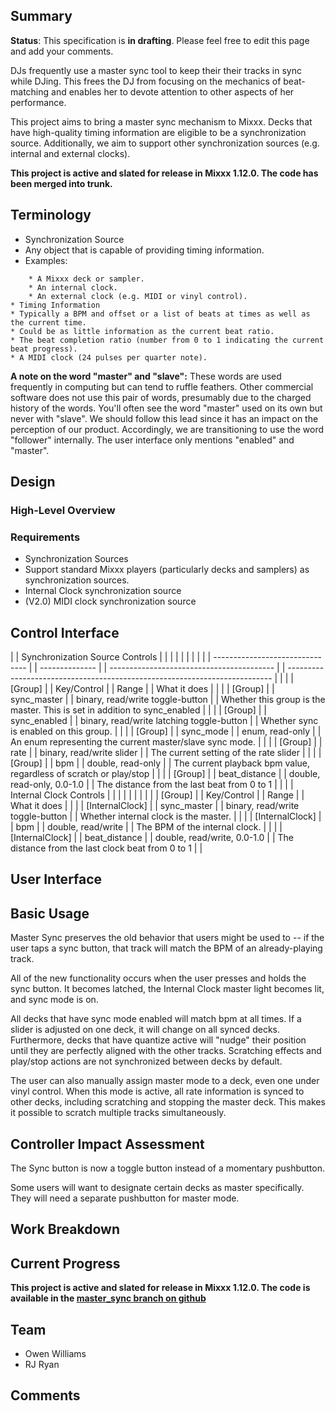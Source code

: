 ## Summary

**Status**: This specification is **in drafting**. Please feel free to
edit this page and add your comments.

DJs frequently use a master sync tool to keep their their tracks in sync
while DJing. This frees the DJ from focusing on the mechanics of
beat-matching and enables her to devote attention to other aspects of
her performance.

This project aims to bring a master sync mechanism to Mixxx. Decks that
have high-quality timing information are eligible to be a
synchronization source. Additionally, we aim to support other
synchronization sources (e.g. internal and external clocks).

**This project is active and slated for release in Mixxx 1.12.0. The
code has been merged into trunk.**

## Terminology

  - Synchronization Source
  - Any object that is capable of providing timing information.
  - Examples:

<!-- end list -->

``` 
    * A Mixxx deck or sampler.
    * An internal clock.
    * An external clock (e.g. MIDI or vinyl control).
* Timing Information
* Typically a BPM and offset or a list of beats at times as well as the current time. 
* Could be as little information as the current beat ratio. 
* The beat completion ratio (number from 0 to 1 indicating the current beat progress).
* A MIDI clock (24 pulses per quarter note).
```

**A note on the word "master" and "slave":** These words are used
frequently in computing but can tend to ruffle feathers. Other
commercial software does not use this pair of words, presumably due to
the charged history of the words. You'll often see the word "master"
used on its own but never with "slave". We should follow this lead since
it has an impact on the perception of our product. Accordingly, we are
transitioning to use the word "follower" internally. The user interface
only mentions "enabled" and "master".

## Design

### High-Level Overview

### Requirements

  - Synchronization Sources
  - Support standard Mixxx players (particularly decks and samplers) as
    synchronization sources.
  - Internal Clock synchronization source
  - (V2.0) MIDI clock synchronization source

## Control Interface

|  | Synchronization Source Controls |  |                |  |                                           |  |                                                                            |  |
|  | ------------------------------- |  | -------------- |  | ----------------------------------------- |  | -------------------------------------------------------------------------- |  |
|  | \[Group\]                       |  | Key/Control    |  | Range                                     |  | What it does                                                               |  |
|  | \[Group\]                       |  | sync\_master   |  | binary, read/write toggle-button          |  | Whether this group is the master. This is set in addition to sync\_enabled |  |
|  | \[Group\]                       |  | sync\_enabled  |  | binary, read/write latching toggle-button |  | Whether sync is enabled on this group.                                     |  |
|  | \[Group\]                       |  | sync\_mode     |  | enum, read-only                           |  | An enum representing the current master/slave sync mode.                   |  |
|  | \[Group\]                       |  | rate           |  | binary, read/write slider                 |  | The current setting of the rate slider                                     |  |
|  | \[Group\]                       |  | bpm            |  | double, read-only                         |  | The current playback bpm value, regardless of scratch or play/stop         |  |
|  | \[Group\]                       |  | beat\_distance |  | double, read-only, 0.0-1.0                |  | The distance from the last beat from 0 to 1                                |  |
|  | Internal Clock Controls         |  |                |  |                                           |  |                                                                            |  |
|  | \[Group\]                       |  | Key/Control    |  | Range                                     |  | What it does                                                               |  |
|  | \[InternalClock\]               |  | sync\_master   |  | binary, read/write toggle-button          |  | Whether internal clock is the master.                                      |  |
|  | \[InternalClock\]               |  | bpm            |  | double, read/write                        |  | The BPM of the internal clock.                                             |  |
|  | \[InternalClock\]               |  | beat\_distance |  | double, read/write, 0.0-1.0               |  | The distance from the last clock beat from 0 to 1                          |  |

## User Interface

## Basic Usage

Master Sync preserves the old behavior that users might be used to -- if
the user taps a sync button, that track will match the BPM of an
already-playing track.

All of the new functionality occurs when the user presses and holds the
sync button. It becomes latched, the Internal Clock master light becomes
lit, and sync mode is on.

All decks that have sync mode enabled will match bpm at all times. If a
slider is adjusted on one deck, it will change on all synced decks.
Furthermore, decks that have quantize active will "nudge" their position
until they are perfectly aligned with the other tracks. Scratching
effects and play/stop actions are not synchronized between decks by
default.

The user can also manually assign master mode to a deck, even one under
vinyl control. When this mode is active, all rate information is synced
to other decks, including scratching and stopping the master deck. This
makes it possible to scratch multiple tracks simultaneously.

## Controller Impact Assessment

The Sync button is now a toggle button instead of a momentary
pushbutton.

Some users will want to designate certain decks as master specifically.
They will need a separate pushbutton for master mode.

## Work Breakdown

## Current Progress

**This project is active and slated for release in Mixxx 1.12.0. The
code is available in the [master\_sync branch on
github](https://github.com/mixxxdj/mixxx/tree/master_sync)**

## Team

  - Owen Williams
  - RJ Ryan

## Comments
